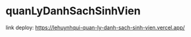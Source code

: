 # quanLyDanhSachSinhVien <br/>

link deploy: https://lehuynhqui-quan-ly-danh-sach-sinh-vien.vercel.app/
